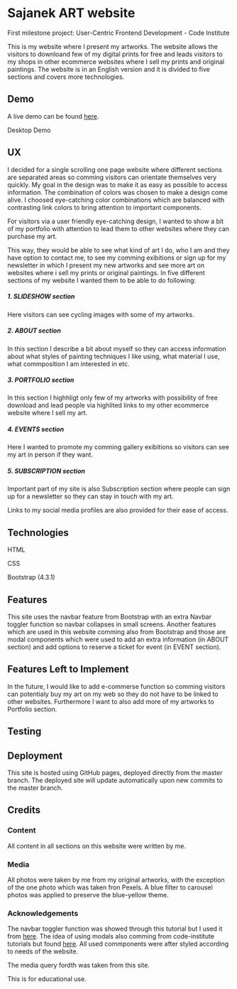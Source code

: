 # Sajanek ART website
First milestone project: User-Centric Frontend Development - Code Institute

This is my website where I present my artworks. The website allows the visitors to downloand few of my digital prints for free and leads visitors to my shops in other ecommerce websites where I sell my prints and original paintings. The website is in an English version and it is divided to five sections and covers more technologies. 

## Demo
A live demo can be found [here](https://vladkosajanek.github.io/1-milestone-project/).

Desktop Demo

## UX
I decided for a single scrolling one page website where different sections are separated areas so comming visitors can orientate themselves very quickly. My goal in the design was to make it as easy as possible to access information. The combination of colors was chosen to make a design come alive. I choosed eye-catching color combinations which are balanced with contrasting link colors to bring attention to important components.  

For visitors via a user friendly eye-catching design, I wanted to show a bit of my portfolio with attention to lead them to other websites where they can purchase my art.  

This way, they would be able to see what kind of art I do, who I am and they have option to contact me, to see my comming exibitions or sign up for my newsletter in which I present my new artworks and see more art on websites where i sell my prints or original paintings. In five different sections of my website I wanted them to be able to do following:
 
##### 1. SLIDESHOW section 
Here visitors can see cycling images with some of my artworks.
##### 2. ABOUT section 
In this section I describe a bit about myself so they can access information about what styles of painting techniques I like using, what material I use, what commposition I am interested in etc.
##### 3. PORTFOLIO section 
In this section I highhligt only few of my artworks with possibility of free download and lead people via highlited links to my other ecommerce website where I sell my art.   
##### 4. EVENTS section
Here I wanted to promote my comming gallery exibitions so visitors can see my art in person if they want.
##### 5. SUBSCRIPTION section
Important part of my site is also Subscription section where people can sign up for a newsletter so they can stay in touch with my art.

Links to my social media profiles are also provided for their ease of access.

## Technologies
HTML

CSS

Bootstrap (4.3.1)

## Features
This site uses the navbar feature from Bootstrap with an extra Navbar toggler function so navbar collapses in small screens.
Another features which are used in this website comming also from Bootstrap and those are modal components which were used to add an extra information (in ABOUT section) and add options to reserve a ticket for event (in EVENT section).

## Features Left to Implement
In the future, I would like to add e-commerse function so comming visitors can potentialy buy my art on my web so they do not have to be linked to other websites. 
Furthermore I want to also add more of my artworks to Portfolio section. 

## Testing



## Deployment
This site is hosted using GitHub pages, deployed directly from the master branch. The deployed site will update automatically upon new commits to the master branch. 


## Credits
### Content
All content in all sections on this website were written by me.

### Media
All photos were taken by me from my original artworks, with the exception of the one photo which was taken fron Pexels. A blue filter to carousel photos was applied to preserve the blue-yellow theme.

### Acknowledgements
The navbar toggler function was showed through this tutorial but I used it from [here](https://getbootstrap.com/docs/4.0/components/modal/#events).
The idea of using modals also comming from code-institute tutorials but found [here](https://getbootstrap.com/docs/4.0/components/modal/#events).
All used commponents were after styled according to needs of the website.

The media query fordth was taken from this site.

This is for educational use.